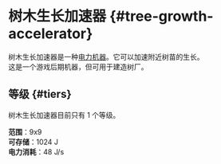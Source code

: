 # 树木生长加速器 {#tree-growth-accelerator}

树木生长加速器是一种[电力机器](/Electric-Machines#machines)。它可以加速附近树苗的生长。  
这是一个游戏后期机器，但可用于建造树厂。

## 等级 {#tiers}

树木生长加速器目前只有 1 个等级。

**范围**：9x9  
**可存储**：1024 J  
**电力消耗**：48 J/s  
